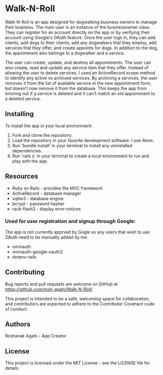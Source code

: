 # Walk-N-Roll

Walk-N-Roll is an app designed for dogwalking business owners to manage their business. The main user is an instance of the businessowner class. They can register for an account directly on the app or by verifying their account using Google's OAuth feature. Once the user logs in, they can add clients, add dogs to their clients, add any dogwalkers that they employ, add services that they offer, and create appoints for dogs. In addition to the dog, the appointment also belongs to a dogwalker and a service.

The user can create, update, and destroy all appointments. The user can also create, read and update any service item that they offer. Instead of allowing the user to delete services, I used an ActiveRecord scope method to identify any active vs archived services. By archiving a services, the user removes it from the list of available service in the new appointment form, but doesn't now remove it from the database. This keeps the app from erroring out if a service is deleted and it can't match an old appointment to a deleted service.

## Installing

To install the app in your local environment:

1. Fork and clone the repository.
2. Load the repository in your favorite development software. I use Atom.
3. Run 'bundle install' in your terminal to install any uninstalled dependencies.
4. Run 'rails s' in your terminal to create a local environment to run and play with the app.

## Resources

* Ruby on Rails - provides the MVC framework
* ActiveRecord - database manager
* sqlite3 - database engine
* bcrypt - password hasher
* rack-flash3 - display error notices

### Used for user registration and signup through Google:
The app is not currently apprved by Gogle so any users that wish to use OAuth need to be manually added by me.

* omniauth
* omniauth-google-oauth2
* dotenv-rails

## Contributing

Bug reports and pull requests are welcome on GitHub at https://github.com/rosh-agahi/Walk-N-Roll/

This project is intended to be a safe, welcoming space for collaboration, and contributors are expected to adhere to the Contributor Covenant code of conduct.

## Authors
Roshanak Agahi - App Creator

## License
This project is licensed under the MIT License - see the LICENSE file for details
